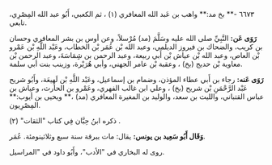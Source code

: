 ٦٦٧٣ -** بخ مد:** واهب بن عَبد الله المعافري (١) ، ثم الكعبي، أَبُو عبد الله المِصْرِي، تابعي.

**رَوَى عَن:** النَّبِيِّ صلى الله عليه وسَلَّمَ (مد) مُرْسلاً، وعن أوس بن بشر المعافري وحسان بن كريب، والضحاك بن فيروز الديلمي، وعبد الله بْن عُمَر بْن الخطاب، وعَبْد اللَّهِ بْن عَمْرو بْن العاص، وعبد الله بْن عياش بْن أَبي ربيعة، وعبد الرحمن بن شِِمَاسَةَ، وعبد الرحمن بْن معاوية بْن حديج (بخ) ، وعقبة بْن عامر الجهني، وأبي هُرَيْرة، وزينب بنت أبي سلمة.

**رَوَى عَنه:** رجاء بن أَبي عطاء المؤذن، وضمام بن إسماعيل، وعَبْد اللَّهِ بْن لَهِيعَة، وأَبُو شريح عَبْد الرَّحْمَنِ بْن شريح (بخ) ، وعلي ابن غالب الفهري، وعَمْرو بن الحارث، وعياش بن عباس القتباني، والليث بن سعد، والوليد بن المغيرة المعافري (مد) ،** ويحيى بن أيوب:** المِصْرِيون.

ذكره ابنُ حِبَّان فِي كتاب "الثقات" (٢) .

**وَقَال أَبُو سَعِيد بن يونس:** يقال: مات ببرقة سنة سبع وثلاثينومئة. عُمَر.

روى له البخاري في "الأدب"، وأَبُو داود في "المراسيل.
